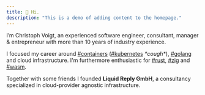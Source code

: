 ```yaml
---
title: 👋 Hi.
description: "This is a demo of adding content to the homepage."
---
```


I’m Christoph Voigt, an experienced software engineer, consultant, manager & entrepreneur with more than 10 years of industry experience. 

I focused my career around [#containers](/tags/containers/) ([#kubernetes](/tags/kubernetes/) *\*cough\**), [#golang](/tags/golang/) and cloud infrastructure. I'm furthermore enthusiastic for [#rust](/tags/rust), [#zig](/tags/zig/) and [#wasm](/tags/wasm/).

Together with some friends I founded **Liquid Reply GmbH**, a consultancy specialized in cloud-provider agnostic infrastructure.

